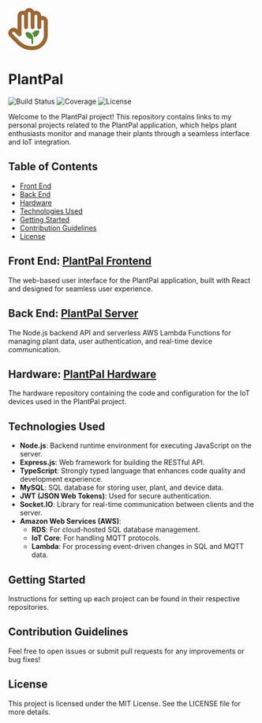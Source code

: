 <img width="80" src="https://github.com/AdenWhitworth/PlantPal_Front-End/raw/master/src/Images/PlantPal%20Logo.svg" alt="PlantPal Logo">

# PlantPal

![Build Status](https://img.shields.io/badge/build-passing-brightgreen)
![Coverage](https://img.shields.io/badge/coverage-93%25-brightgreen)
![License](https://img.shields.io/badge/license-MIT-blue)

Welcome to the PlantPal project! This repository contains links to my personal projects related to the PlantPal application, which helps plant enthusiasts monitor and manage their plants through a seamless interface and IoT integration.

## Table of Contents
- [Front End](#front-end)
- [Back End](#back-end)
- [Hardware](#hardware)
- [Technologies Used](#technologies-used)
- [Getting Started](#getting-started)
- [Contribution Guidelines](#contribution-guidelines)
- [License](#license)

## Front End: [PlantPal Frontend](https://github.com/AdenWhitworth/PlantPal_Front-End)
The web-based user interface for the PlantPal application, built with React and designed for seamless user experience.

## Back End: [PlantPal Server](https://github.com/AdenWhitworth/plantpal_server)
The Node.js backend API and serverless AWS Lambda Functions for managing plant data, user authentication, and real-time device communication.

## Hardware: [PlantPal Hardware](https://github.com/AdenWhitworth/PlantPal_hardware)
The hardware repository containing the code and configuration for the IoT devices used in the PlantPal project.

## Technologies Used
- **Node.js**: Backend runtime environment for executing JavaScript on the server.
- **Express.js**: Web framework for building the RESTful API.
- **TypeScript**: Strongly typed language that enhances code quality and development experience.
- **MySQL**: SQL database for storing user, plant, and device data.
- **JWT (JSON Web Tokens)**: Used for secure authentication.
- **Socket.IO**: Library for real-time communication between clients and the server.
- **Amazon Web Services (AWS)**: 
  - **RDS**: For cloud-hosted SQL database management.
  - **IoT Core**: For handling MQTT protocols.
  - **Lambda**: For processing event-driven changes in SQL and MQTT data.

## Getting Started
Instructions for setting up each project can be found in their respective repositories.

## Contribution Guidelines
Feel free to open issues or submit pull requests for any improvements or bug fixes!

## License
This project is licensed under the MIT License. See the LICENSE file for more details.
